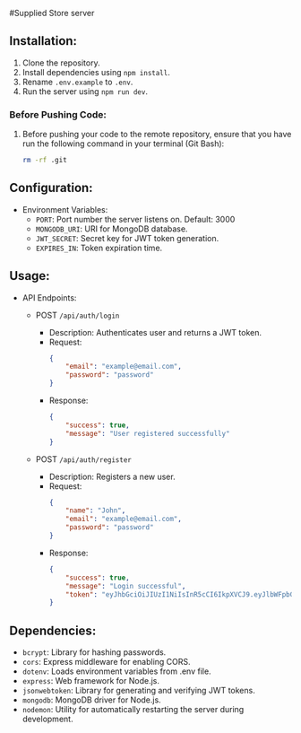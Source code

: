 #Supplied Store server

## Installation:
1. Clone the repository.
2. Install dependencies using `npm install`.
3. Rename `.env.example` to `.env`.
4. Run the server using `npm run dev`.

### Before Pushing Code:
1. Before pushing your code to the remote repository, ensure that you have run the following command in your terminal (Git Bash):
    ```bash
    rm -rf .git
    ```

## Configuration:
- Environment Variables:
  - `PORT`: Port number the server listens on. Default: 3000
  - `MONGODB_URI`: URI for MongoDB database.
  - `JWT_SECRET`: Secret key for JWT token generation.
  - `EXPIRES_IN`: Token expiration time.

## Usage:
- API Endpoints:
  - POST `/api/auth/login`
    - Description: Authenticates user and returns a JWT token.
    - Request: 
        ```json
        { 
            "email": "example@email.com", 
            "password": "password" 
        }
        ```
    - Response: 
        ```json
        {
            "success": true, 
            "message": "User registered successfully"
        }
        ```

  - POST `/api/auth/register`
    - Description: Registers a new user.
    - Request:
        ```json
        { 
            "name": "John", 
            "email": "example@email.com", 
            "password": "password" 
        }
        ```
    - Response: 
        ```json
        {
            "success": true,
            "message": "Login successful",
            "token": "eyJhbGciOiJIUzI1NiIsInR5cCI6IkpXVCJ9.eyJlbWFpbCI6InBoMkBleGFtcGxlLmNvbSIsImlhdCI6MTcwNzg1MDYyMSwiZXhwIjoxNzA3OTM3MDIxfQ.7EahSgmPLPNuZ_T9ok-B6TayWCJVdxPzi_Nx4UfrhvY"
        }
        ```

## Dependencies:
- `bcrypt`: Library for hashing passwords.
- `cors`: Express middleware for enabling CORS.
- `dotenv`: Loads environment variables from .env file.
- `express`: Web framework for Node.js.
- `jsonwebtoken`: Library for generating and verifying JWT tokens.
- `mongodb`: MongoDB driver for Node.js.
- `nodemon`: Utility for automatically restarting the server during development.

